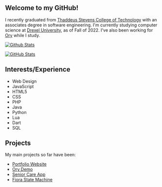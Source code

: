 ## Welcome to my GitHub!

I recently graduated from [Thaddeus Stevens College of Technology](https://stevenscollege.edu/) with an associates degree in software engineering.
I'm currently studying computer science at [Drexel University](https://drexel.edu/), as of Fall of 2022.
I've also been working for [Ory](https://www.ory.sh/) while I study.

[![Github Stats](https://github-readme-stats.vercel.app/api?username=GabeCurran&count_private=true&show_icons=true&theme=dark)](https://github.com/anuraghazra/github-readme-stats)

[![GitHub Stats](https://github-readme-stats.vercel.app/api/top-langs/?username=GabeCurran&hide=python&langs_count=8&layout=compact&theme=dark&card_width=445)](https://github.com/anuraghazra/github-readme-stats)

## Interests/Experience
- Web Design
- JavaScript
- HTML5
- CSS
- PHP
- Java
- Python
- Lua
- Dart
- SQL

## Projects
My main projects so far have been:
- [Portfolio Website](https://gabecurran.me/)
- [Ory Demo](https://ory-demo.com/)
- [Senior Care App](https://care-of-yore.herokuapp.com/)
- [Fiora State Machine](https://www.cs.drexel.edu/~gc668/fiora)
